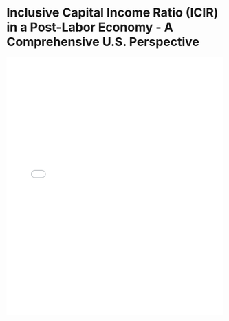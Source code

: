# Inclusive Capital Income Ratio (ICIR) in a Post-Labor Economy - A Comprehensive U.S. Perspective

<embed src="Inclusive Capital Income Ratio (ICIR) in a Post-Labor Economy - A Comprehensive U.S. Perspective.pdf" type="application/pdf" width="100%" height="600px">
